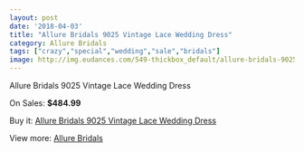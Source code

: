 ```yaml
---
layout: post
date: '2018-04-03'
title: "Allure Bridals 9025 Vintage Lace Wedding Dress"
category: Allure Bridals
tags: ["crazy","special","wedding","sale","bridals"]
image: http://img.eudances.com/549-thickbox_default/allure-bridals-9025-vintage-lace-wedding-dress.jpg
---
```

Allure Bridals 9025 Vintage Lace Wedding Dress

On Sales: **$484.99**
<a href="https://www.eudances.com/en/allure-bridals/172-allure-bridals-9025-vintage-lace-wedding-dress.html"><amp-img layout="responsive" width="600" height="600" src="//img.eudances.com/549-thickbox_default/allure-bridals-9025-vintage-lace-wedding-dress.jpg" alt="Allure Bridals 9025 Vintage Lace Wedding Dress 0" /></a>
<a href="https://www.eudances.com/en/allure-bridals/172-allure-bridals-9025-vintage-lace-wedding-dress.html"><amp-img layout="responsive" width="600" height="600" src="//img.eudances.com/551-thickbox_default/allure-bridals-9025-vintage-lace-wedding-dress.jpg" alt="Allure Bridals 9025 Vintage Lace Wedding Dress 1" /></a>
<a href="https://www.eudances.com/en/allure-bridals/172-allure-bridals-9025-vintage-lace-wedding-dress.html"><amp-img layout="responsive" width="600" height="600" src="//img.eudances.com/550-thickbox_default/allure-bridals-9025-vintage-lace-wedding-dress.jpg" alt="Allure Bridals 9025 Vintage Lace Wedding Dress 2" /></a>

Buy it: [Allure Bridals 9025 Vintage Lace Wedding Dress](https://www.eudances.com/en/allure-bridals/172-allure-bridals-9025-vintage-lace-wedding-dress.html "Allure Bridals 9025 Vintage Lace Wedding Dress")

View more: [Allure Bridals](https://www.eudances.com/en/2-allure-bridals "Allure Bridals")